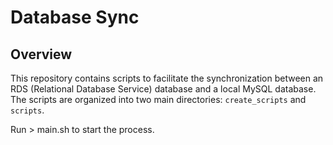 # Database Sync

## Overview

This repository contains scripts to facilitate the synchronization between an RDS (Relational Database Service) database and a local MySQL database. The scripts are organized into two main directories: `create_scripts` and `scripts`.

Run > main.sh to start the process.